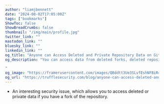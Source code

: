 ```yaml
---
author: "liamjbennett"
date: "2024-08-02T17:05:00Z"
tags: ["bookmarks"]
ShowToc: false
ShowBreadCrumbs: false
thumbnail: "/img/main/profile.jpg"
twitter_link: ""
mastodon_link: ""
bluesky_link: ""
linkedin_link: ""
og_title: "Anyone can Access Deleted and Private Repository Data on GitHub"
og_description: "You can access data from deleted forks, deleted repositories and even private repositories on GitHub. And it is available forever. This is known by GitHub, and intentionally designed that way. 

"
og_image: "https://framerusercontent.com/images/QBddtt3Ue3SLvfEshNFBiR49U8I.png"
og_url: "https://trufflesecurity.com/blog/anyone-can-access-deleted-and-private-repo-data-github"
---
```

- An interesting security issue, which allows you to access deleted or private data if you have a fork of the repository.
